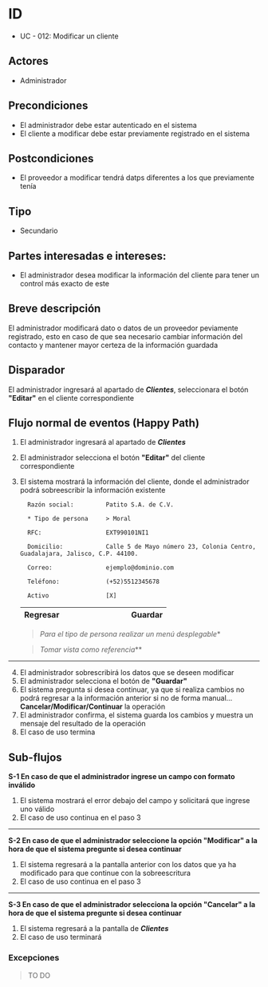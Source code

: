 # ID
 - UC - 012: Modificar un cliente 
 
## Actores
 * Administrador

## Precondiciones
 * El administrador debe estar autenticado en el sistema
 * El cliente a modificar debe estar previamente registrado en el sistema

## Postcondiciones
 * El proveedor a modificar tendrá datps diferentes a los que previamente tenía
   
## Tipo 
 * Secundario

## Partes interesadas e intereses:
- El administrador desea modificar la información del cliente para tener un control más exacto de este

## Breve descripción
El administrador modificará dato o datos de un proveedor peviamente registrado, esto en caso de que sea necesario cambiar información del contacto y mantener mayor certeza de la información guardada

## Disparador
El administrador ingresará al apartado de __*Clientes*__, seleccionara el botón __"Editar"__ en el cliente correspondiente

## Flujo normal de eventos (Happy Path)
1. El administrador ingresará al apartado de __*Clientes*__
1. El administrador selecciona el botón __"Editar"__ del cliente correspondiente
2. El sistema mostrará la información del cliente, donde el administrador podrá sobreescribir la información existente

         Razón social:         Patito S.A. de C.V.

         * Tipo de persona     > Moral

         RFC:                  EXT990101NI1

         Domicilio:            Calle 5 de Mayo número 23, Colonia Centro, Guadalajara, Jalisco, C.P. 44100.

         Correo:               ejemplo@dominio.com

         Teléfono:             (+52)5512345678

         Activo                [X] 
   |Regresar|||||||||Guardar|
   |:-:|:-:|:-:|:-:|:-:|-|-|-|-|-|
      >*Para el tipo de persona realizar un menú desplegable**
   
   >*Tomar vista como referencia***
---
4. El administrador sobrescribirá los datos que se deseen modificar
5. El administrador selecciona el botón de __"Guardar"__
7. El sistema pregunta si desea continuar, ya que si realiza cambios no podrá regresar a la información anterior si no de forma manual... __Cancelar/Modificar/Continuar__ la operación
8. El administrador confirma, el sistema guarda los cambios y muestra un mensaje del resultado de la operación
9. El caso de uso termina

## Sub-flujos 
__S-1 En caso de que el administrador ingrese un campo con formato inválido__
1. El sistema mostrará el error debajo del campo y solicitará que ingrese uno válido
2. El caso de uso continua en el paso 3
---
__S-2 En caso de que el administrador seleccione la opción "Modificar" a la hora de que el sistema pregunte si desea continuar__
1. El sistema regresará a la pantalla anterior con los datos que ya ha modificado para que continue con la sobreescritura
2. El caso de uso continua en el paso 3
---
__S-3 En caso de que el administrador selecciona la opción "Cancelar" a la hora de que el sistema pregunte si desea continuar__
1. El sistema regresará a la pantalla de __*Clientes*__
1. El caso de uso terminará

### Excepciones
> TO DO